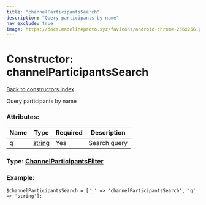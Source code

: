 ```yaml
---
title: "channelParticipantsSearch"
description: "Query participants by name"
nav_exclude: true
image: https://docs.madelineproto.xyz/favicons/android-chrome-256x256.png
---
```

# Constructor: channelParticipantsSearch  
[Back to constructors index](/API_docs/constructors/index.html)



Query participants by name

### Attributes:

| Name     |    Type       | Required | Description |
|----------|---------------|----------|-------------|
|q|[string](/API_docs/types/string.html) | Yes|Search query|



### Type: [ChannelParticipantsFilter](/API_docs/types/ChannelParticipantsFilter.html)


### Example:

```
$channelParticipantsSearch = ['_' => 'channelParticipantsSearch', 'q' => 'string'];
```  
